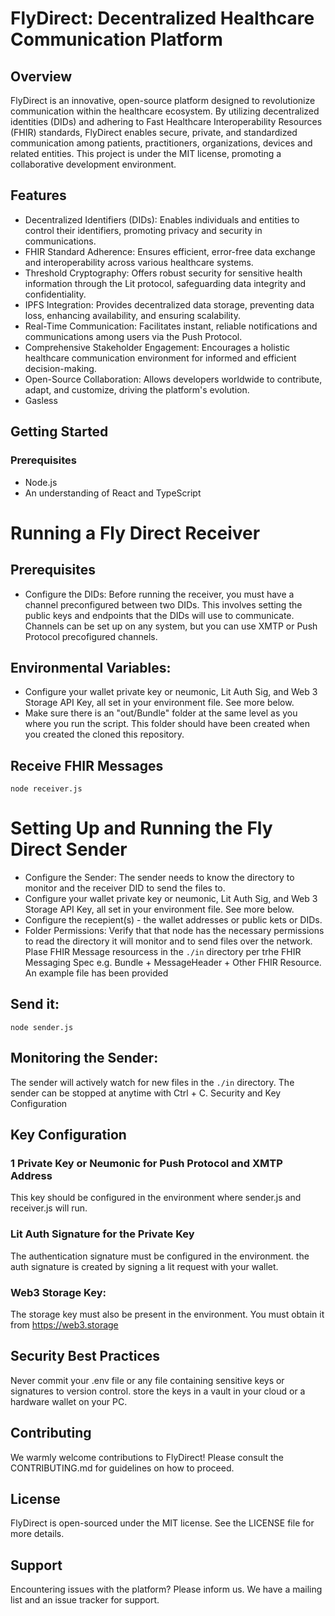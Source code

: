 
# FlyDirect: Decentralized Healthcare Communication Platform
## Overview

FlyDirect is an innovative, open-source platform designed to revolutionize communication within the healthcare ecosystem. By utilizing decentralized identities (DIDs) and adhering to Fast Healthcare Interoperability Resources (FHIR) standards, FlyDirect enables secure, private, and standardized communication among patients, practitioners, organizations, devices and related entities. This project is under the MIT license, promoting a collaborative development environment.

## Features
- Decentralized Identifiers (DIDs): Enables individuals and entities to control their identifiers, promoting privacy and security in communications.
- FHIR Standard Adherence: Ensures efficient, error-free data exchange and interoperability across various healthcare systems.
- Threshold Cryptography: Offers robust security for sensitive health information through the Lit protocol, safeguarding data integrity and confidentiality.
- IPFS Integration: Provides decentralized data storage, preventing data loss, enhancing availability, and ensuring scalability.
- Real-Time Communication: Facilitates instant, reliable notifications and communications among users via the Push Protocol.
- Comprehensive Stakeholder Engagement: Encourages a holistic healthcare communication environment for informed and efficient decision-making.
- Open-Source Collaboration: Allows developers worldwide to contribute, adapt, and customize, driving the platform's evolution.
- Gasless

## Getting Started
### Prerequisites
- Node.js
- An understanding of React and TypeScript

# Running a Fly Direct Receiver
## Prerequisites
- Configure the DIDs: Before running the receiver, you must have a channel preconfigured between two DIDs. This involves setting the public keys and endpoints that the DIDs will use to communicate.  Channels can be set up on any system, but you can use XMTP or Push Protocol precofigured channels.
## Environmental Variables: 
- Configure your wallet private key or neumonic, Lit Auth Sig, and Web 3 Storage API Key, all set in your environment file. See more below.
- Make sure there is an "out/Bundle" folder at the same level as you where you run the script.  This folder should have been created when you created the cloned this repository.
## Receive FHIR Messages
```node receiver.js```
# Setting Up and Running the Fly Direct Sender
- Configure the Sender: The sender needs to know the directory to monitor and the receiver DID to send the files to.
- Configure your wallet private key or neumonic, Lit Auth Sig, and Web 3 Storage API Key, all set in your environment file. See more below.
- Configure the recepient(s) - the wallet addresses or public kets or DIDs.
- Folder Permissions: Verify that that node has the necessary permissions to read the directory it will monitor and to send files over the network.  Plase FHIR Message resourcess in the ```./in``` directory per trhe FHIR Messaging Spec e.g. Bundle + MessageHeader + Other FHIR Resource.  An example file has been provided

## Send it:

```node sender.js```

## Monitoring the Sender: 
The sender will actively watch for new files in the ```./in``` directory.  The sender can be stopped at anytime with Ctrl + C.
Security and Key Configuration

## Key Configuration
### 1 Private Key or Neumonic for Push Protocol and XMTP Address
This key should be configured in the environment where sender.js and receiver.js will run.
### Lit Auth Signature for the Private Key 
The authentication signature must be configured in the environment.
the auth signature is created by signing a lit request with your wallet.
### Web3 Storage Key: 
The storage key must also be present in the environment.  You must obtain it from https://web3.storage

## Security Best Practices
Never commit your .env file or any file containing sensitive keys or signatures to version control.
store the keys in a vault in your cloud or a hardware wallet on your PC.

## Contributing
We warmly welcome contributions to FlyDirect! Please consult the CONTRIBUTING.md for guidelines on how to proceed.

## License
FlyDirect is open-sourced under the MIT license. See the LICENSE file for more details.

## Support
Encountering issues with the platform? Please inform us. We have a mailing list and an issue tracker for support.
